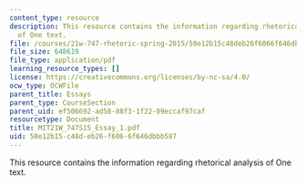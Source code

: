 ```yaml
---
content_type: resource
description: This resource contains the information regarding rhetorical analysis
  of One text.
file: /courses/21w-747-rhetoric-spring-2015/50e12b15c48deb26f6066f646dbbb587_MIT21W_747S15_Essay_1.pdf
file_size: 648619
file_type: application/pdf
learning_resource_types: []
license: https://creativecommons.org/licenses/by-nc-sa/4.0/
ocw_type: OCWFile
parent_title: Essays
parent_type: CourseSection
parent_uid: ef506692-ad58-88f3-1f22-09eccaf97caf
resourcetype: Document
title: MIT21W_747S15_Essay_1.pdf
uid: 50e12b15-c48d-eb26-f606-6f646dbbb587
---
```

This resource contains the information regarding rhetorical analysis of One text.